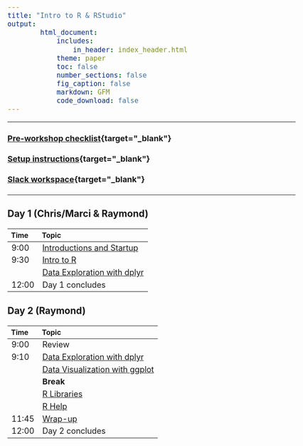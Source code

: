 ```yaml
---
title: "Intro to R & RStudio"
output:
        html_document:
            includes:
                in_header: index_header.html
            theme: paper
            toc: false
            number_sections: false
            fig_caption: false
            markdown: GFM
            code_download: false
---
```


<style type="text/css">

body, td {
   font-size: 18px;
}
</style>

---

#### [Pre-workshop checklist](workshop_setup/preworkshop_checklist.html){target="_blank"}

#### [Setup instructions](workshop_setup/setup_instructions.html){target="_blank"}

#### [Slack workspace](https://umbioinfcoreworkshops.slack.com){target="_blank"}

---


### Day 1 (Chris/Marci & Raymond)
| Time | Topic |
| :---  | :----------------------------------------------------------- |
|  9:00 | [Introductions and Startup](workshop-intro.html) |
|  9:30 | [Intro to R](r-01-introduction.html)
|       | [Data Exploration with dplyr](r-02-exploration-dplyr.html) |
|  12:00 | Day 1 concludes |

### Day 2 (Raymond)
| Time | Topic |
| :-----  | :------------------------------------ |
|  9:00 | Review |
|  9:10 | [Data Exploration with dplyr](r-02-exploration-dplyr.html) |
|       | [Data Visualization with ggplot](r-03-exploration-ggplot.html) |
|       | **Break** |
|       | [R Libraries](r-04-bioconductor.html)
|       | [R Help](r-05-help.html) |
| 11:45 | [Wrap-up](workshop-wrap-up.html) |
| 12:00 | Day 2 concludes |
